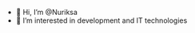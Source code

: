 - 👋 Hi, I’m @Nuriksa
- 👀 I’m interested in development and IT technologies
<!---
Nuriksa/Nuriksa is a ✨ special ✨ repository because its `README.md` (this file) appears on your GitHub profile.
You can click the Preview link to take a look at your changes.
--->
